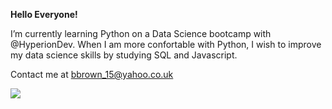 **Hello Everyone!**

I’m currently learning Python on a Data Science bootcamp with @HyperionDev. When I am more confortable with Python, I wish to improve my data science skills by studying SQL and Javascript.

Contact me at bbrown_15@yahoo.co.uk

![](https://en.wikipedia.org/wiki/Pac-Man_%28character%29#/media/File:Original_PacMan.svg)

